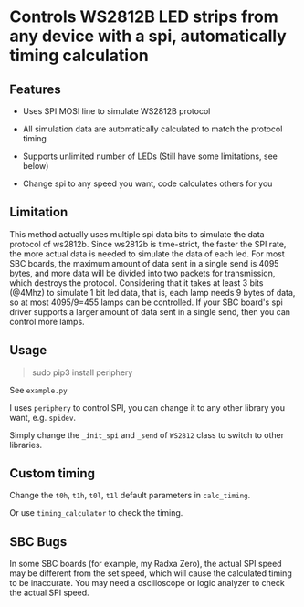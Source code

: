 # Controls WS2812B LED strips from any device with a spi, automatically timing calculation

## Features

* Uses SPI MOSI line to simulate WS2812B protocol

* All simulation data are automatically calculated to match the protocol timing

* Supports unlimited number of LEDs (Still have some limitations, see below)

* Change spi to any speed you want, code calculates others for you

## Limitation

This method actually uses multiple spi data bits to simulate the data protocol of ws2812b. Since ws2812b is time-strict, the faster the SPI rate, the more actual data is needed to simulate the data of each led. For most SBC boards, the maximum amount of data sent in a single send is 4095 bytes, and more data will be divided into two packets for transmission, which destroys the protocol. Considering that it takes at least 3 bits (@4Mhz) to simulate 1 bit led data, that is, each lamp needs 9 bytes of data, so at most 4095/9=455 lamps can be controlled. If your SBC board's spi driver supports a larger amount of data sent in a single send, then you can control more lamps.

## Usage

> sudo pip3 install periphery

See `example.py`

I uses `periphery` to control SPI, you can change it to any other library you want, e.g. `spidev`.

Simply change the `_init_spi` and `_send` of `WS2812` class to switch to other libraries.

## Custom timing

Change the `t0h`, `t1h`, `t0l`, `t1l` default parameters in `calc_timing`.

Or use `timing_calculator` to check the timing.

## SBC Bugs

In some SBC boards (for example, my Radxa Zero), the actual SPI speed may be different from the set speed, which will cause the calculated timing to be inaccurate. You may need a oscilloscope or logic analyzer to check the actual SPI speed.
